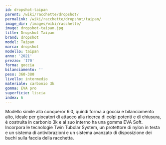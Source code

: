 ```yaml
---
id: dropshot-taipan
parent: /wiki/racchette/dropshot/
permalink: /wiki/racchette/dropshot/taipan/
image_dir: /images/wiki/racchette/
image: dropshot-taipan.jpg
title: Dropshot Taipan
brand: dropshot
model: Taipan
marca: dropshot
modello: taipan
anno: '2021'
prezzo: '170'
forma: goccia
bilanciamento: ''
peso: 360-380
livello: intermedio
materiale: carbonio 3k
gomma: EVA pro
superficie: liscia
index: 6
---
```

Modello simile alla conqueror 6.0, quindi forma a goccia e bilanciamento alto, ideale per giocatori di attacco alla ricerca di colpi potenti e di chiusura, è costruita in carbonio 3k e al suo interno ha una gomma EVA Soft. Incorpora le tecnologie Twin Tubolar System, un protettore di nylon in testa e un sistema di antivibrazioni e un sistema avanzato di disposizione dei buchi sulla faccia della racchetta.
